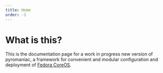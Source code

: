 ```yaml
---
title: Home
order: -1
---
```


# What is this?
This is the documentation page for a work in progress new version of
pyromaniac, a framework for convenient and modular configuration and deployment
of [Fedora CoreOS][fcos].

[fcos]: https://fedoraproject.org/coreos/